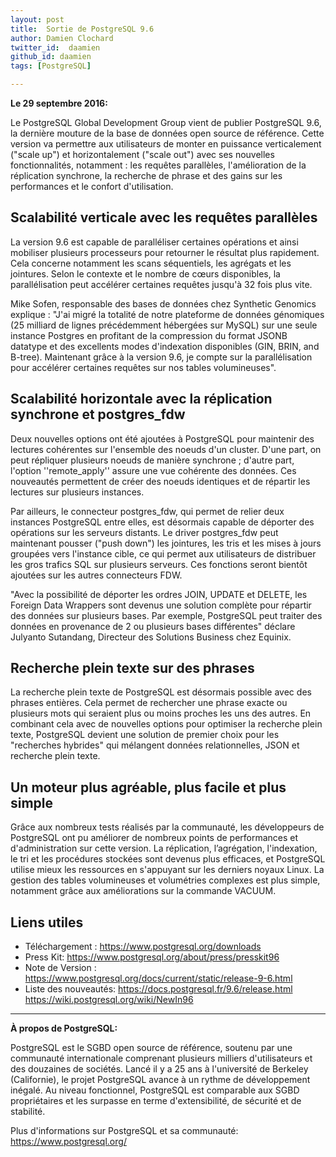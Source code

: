 ```yaml
---
layout: post
title:  Sortie de PostgreSQL 9.6
author: Damien Clochard
twitter_id:  daamien   
github_id: daamien
tags: [PostgreSQL]

---
```


**Le 29 septembre 2016:** 

Le PostgreSQL Global Development Group vient de publier PostgreSQL 9.6, la dernière mouture de la base de données open source de référence.  Cette version va permettre aux utilisateurs de monter en puissance verticalement ("scale up") et horizontalement ("scale out") avec ses nouvelles fonctionnalités, notamment : les requêtes parallèles, l'amélioration de la réplication synchrone, la recherche de phrase et des gains sur les performances et le confort d'utilisation.


Scalabilité verticale avec les requêtes parallèles
----------------------------------------------------------------------------------------

La version 9.6 est capable de paralléliser certaines opérations et ainsi mobiliser plusieurs processeurs pour retourner le résultat plus rapidement. Cela concerne notamment les scans séquentiels, les agrégats et les jointures. Selon le contexte et le nombre de cœurs disponibles, la parallélisation peut accélérer certaines requêtes jusqu'à 32 fois plus vite.

Mike Sofen, responsable des bases de données chez Synthetic Genomics explique : "J'ai migré la totalité de notre plateforme de données génomiques (25 milliard de lignes précédemment hébergées sur MySQL) sur une seule instance Postgres en profitant de la compression du format JSONB datatype et des excellents modes d'indexation disponibles (GIN, BRIN, and B-tree). Maintenant grâce à la version 9.6, je compte sur la parallélisation pour accélérer certaines requêtes sur nos tables volumineuses".


Scalabilité horizontale avec la réplication synchrone et postgres_fdw
-----------------------------------------------------------------------------

Deux nouvelles options ont été ajoutées à PostgreSQL pour maintenir des lectures cohérentes sur l'ensemble des noeuds d'un cluster. D'une part, on peut répliquer plusieurs noeuds de manière synchrone ; d'autre part, l'option ''remote_apply'' assure une vue cohérente des données. Ces nouveautés permettent de créer des noeuds identiques et de répartir les lectures sur plusieurs instances. 

Par ailleurs, le connecteur postgres_fdw,  qui permet de relier deux instances PostgreSQL entre elles, est désormais capable de déporter des opérations sur les serveurs distants. Le driver postgres_fdw peut maintenant pousser ("push down") les jointures, les tris et les mises à jours groupées vers l'instance cible, ce qui permet aux utilisateurs de distribuer les gros trafics SQL sur plusieurs serveurs. Ces fonctions seront bientôt ajoutées sur les autres connecteurs FDW. 

"Avec la possibilité de déporter les ordres JOIN, UPDATE et DELETE, les Foreign Data Wrappers sont devenus 
une solution complète pour répartir des données sur plusieurs bases. Par exemple, PostgreSQL peut traiter des
données en provenance de 2 ou plusieurs bases différentes" déclare Julyanto Sutandang, Directeur des Solutions Business 
chez Equinix.


Recherche plein texte sur des phrases
-------------------------------------------

La recherche plein texte de PostgreSQL est désormais possible avec des phrases entières. Cela permet de rechercher une phrase exacte ou plusieurs mots qui seraient plus ou moins proches les uns des autres. 
En combinant cela avec de nouvelles options pour optimiser la recherche plein texte, PostgreSQL devient une solution de premier choix pour les "recherches hybrides" qui mélangent données relationnelles, JSON et recherche plein texte. 


Un moteur plus agréable, plus facile et plus simple
----------------------------------------------------------

Grâce aux nombreux tests réalisés par la communauté, les développeurs de PostgreSQL ont pu améliorer de nombreux points de performances et d'administration sur cette version. La réplication, l’agrégation, l'indexation, le tri et les procédures stockées sont devenus plus efficaces, et PostgreSQL utilise mieux les ressources en s'appuyant sur les derniers noyaux Linux. La gestion des tables volumineuses et volumétries complexes est plus simple, notamment grâce aux améliorations sur la commande VACUUM. 


Liens utiles 
-------------

* Téléchargement :  https://www.postgresql.org/downloads
* Press Kit: https://www.postgresql.org/about/press/presskit96
* Note de Version : https://www.postgresql.org/docs/current/static/release-9-6.html
* Liste des nouveautés: https://docs.postgresql.fr/9.6/release.html
  https://wiki.postgresql.org/wiki/NewIn96

----

**À propos de PostgreSQL:**

PostgreSQL est le SGBD open source de référence, soutenu par une communauté internationale comprenant plusieurs milliers d'utilisateurs et des douzaines de sociétés.
Lancé il y a 25 ans à l'université de Berkeley (Californie), le projet PostgreSQL avance à un rythme de développement inégalé. Au niveau fonctionnel, PostgreSQL est comparable aux SGBD propriétaires et les surpasse en terme d'extensibilité, de sécurité et de stabilité.

Plus d'informations sur PostgreSQL et sa communauté: https://www.postgresql.org/

